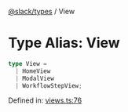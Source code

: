 [@slack/types](../index.md) / View

# Type Alias: View

```ts
type View = 
  | HomeView
  | ModalView
  | WorkflowStepView;
```

Defined in: [views.ts:76](https://github.com/slackapi/node-slack-sdk/blob/main/packages/types/src/views.ts#L76)
